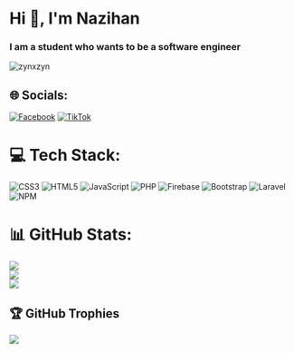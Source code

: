 <h1 align="left">Hi 👋, I'm Nazihan</h1>
<h3 align="left">I am a student who wants to be a software engineer</h3>

<p align="left"> <img src="https://komarev.com/ghpvc/?username=zynxzyn&label=Profile%20views&color=0e75b6&style=flat" alt="zynxzyn" /> </p>


## 🌐 Socials:
[![Facebook](https://img.shields.io/badge/Facebook-%231877F2.svg?logo=Facebook&logoColor=white)](https://facebook.com/nazihant) [![TikTok](https://img.shields.io/badge/TikTok-%23000000.svg?logo=TikTok&logoColor=white)](https://tiktok.com/@nazihanxzyn) 

# 💻 Tech Stack:
![CSS3](https://img.shields.io/badge/css3-%231572B6.svg?style=for-the-badge&logo=css3&logoColor=white) ![HTML5](https://img.shields.io/badge/html5-%23E34F26.svg?style=for-the-badge&logo=html5&logoColor=white) ![JavaScript](https://img.shields.io/badge/javascript-%23323330.svg?style=for-the-badge&logo=javascript&logoColor=%23F7DF1E) ![PHP](https://img.shields.io/badge/php-%23777BB4.svg?style=for-the-badge&logo=php&logoColor=white) ![Firebase](https://img.shields.io/badge/firebase-%23039BE5.svg?style=for-the-badge&logo=firebase) ![Bootstrap](https://img.shields.io/badge/bootstrap-%23563D7C.svg?style=for-the-badge&logo=bootstrap&logoColor=white) ![Laravel](https://img.shields.io/badge/laravel-%23FF2D20.svg?style=for-the-badge&logo=laravel&logoColor=white) ![NPM](https://img.shields.io/badge/NPM-%23000000.svg?style=for-the-badge&logo=npm&logoColor=white)
# 📊 GitHub Stats:
![](https://github-readme-stats.vercel.app/api?username=zynxzyn&theme=radical&hide_border=false&include_all_commits=false&count_private=false)<br/>
![](https://github-readme-streak-stats.herokuapp.com/?user=zynxzyn&theme=radical&hide_border=false)<br/>
![](https://github-readme-stats.vercel.app/api/top-langs/?username=zynxzyn&theme=radical&hide_border=false&include_all_commits=false&count_private=false&layout=compact)

## 🏆 GitHub Trophies
![](https://github-profile-trophy.vercel.app/?username=zynxzyn&theme=radical&no-frame=false&no-bg=true&margin-w=4)
